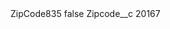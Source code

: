 <?xml version="1.0" encoding="UTF-8"?>
<CustomMetadata xmlns="http://soap.sforce.com/2006/04/metadata" xmlns:xsi="http://www.w3.org/2001/XMLSchema-instance" xmlns:xsd="http://www.w3.org/2001/XMLSchema">
    <label>ZipCode835</label>
    <protected>false</protected>
    <values>
        <field>Zipcode__c</field>
        <value xsi:type="xsd:string">20167</value>
    </values>
</CustomMetadata>
